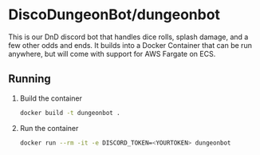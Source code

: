 # DiscoDungeonBot/dungeonbot

This is our DnD discord bot that handles dice rolls, splash damage, and a few
other odds and ends. It builds into a Docker Container that can be run
anywhere, but will come with support for AWS Fargate on ECS.

## Running

1. Build the container

    ``` bash
    docker build -t dungeonbot .
    ```

1. Run the container

    ``` bash
    docker run --rm -it -e DISCORD_TOKEN=<YOURTOKEN> dungeonbot
    ```
